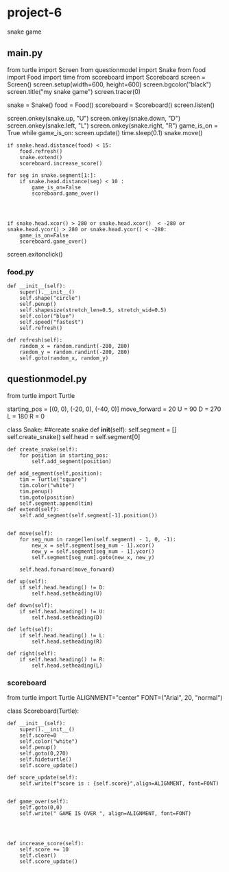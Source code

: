 # project-6
snake game

## main.py
from turtle import Screen
from questionmodel import Snake
from food import Food
import time
from scoreboard import Scoreboard
screen = Screen()
screen.setup(width=600, height=600)
screen.bgcolor("black")
screen.title("my snake game")
screen.tracer(0)

snake = Snake()
food = Food()
scoreboard = Scoreboard()
screen.listen()

screen.onkey(snake.up, "U")
screen.onkey(snake.down, "D")
screen.onkey(snake.left, "L")
screen.onkey(snake.right, "R")
game_is_on = True
while game_is_on:
    screen.update()
    time.sleep(0.1)
    snake.move()

    if snake.head.distance(food) < 15:
        food.refresh()
        snake.extend()
        scoreboard.increase_score()

    for seg in snake.segment[1:]:
        if snake.head.distance(seg) < 10 :
            game_is_on=False
            scoreboard.game_over()




    if snake.head.xcor() > 280 or snake.head.xcor()  < -280 or snake.head.ycor() > 280 or snake.head.ycor() < -280:
        game_is_on=False
        scoreboard.game_over()


screen.exitonclick()











### food.py

    def __init__(self):
        super().__init__()
        self.shape("circle")
        self.penup()
        self.shapesize(stretch_len=0.5, stretch_wid=0.5)
        self.color("blue")
        self.speed("fastest")
        self.refresh()

    def refresh(self):
        random_x = random.randint(-280, 280)
        random_y = random.randint(-280, 280)
        self.goto(random_x, random_y)




## questionmodel.py

from turtle import Turtle

starting_pos = [(0, 0), (-20, 0), (-40, 0)]
move_forward = 20
U = 90
D = 270
L = 180
R = 0


class Snake:   ##create snake
    def __init__(self):
        self.segment = []
        self.create_snake()
        self.head = self.segment[0]

    def create_snake(self):
        for position in starting_pos:
            self.add_segment(position)

    def add_segment(self,position):
        tim = Turtle("square")
        tim.color("white")
        tim.penup()
        tim.goto(position)
        self.segment.append(tim)
    def extend(self):
        self.add_segment(self.segment[-1].position())


    def move(self):
        for seg_num in range(len(self.segment) - 1, 0, -1):
            new_x = self.segment[seg_num - 1].xcor()
            new_y = self.segment[seg_num - 1].ycor()
            self.segment[seg_num].goto(new_x, new_y)

        self.head.forward(move_forward)

    def up(self):
        if self.head.heading() != D:
            self.head.setheading(U)

    def down(self):
        if self.head.heading() != U:
            self.head.setheading(D)

    def left(self):
        if self.head.heading() != L:
            self.head.setheading(R)

    def right(self):
        if self.head.heading() != R:
            self.head.setheading(L)





### scoreboard

from turtle import Turtle
ALIGNMENT="center"
FONT=("Arial", 20, "normal")


class Scoreboard(Turtle):


    def __init__(self):
        super().__init__()
        self.score=0
        self.color("white")
        self.penup()
        self.goto(0,270)
        self.hideturtle()
        self.score_update()

    def score_update(self):
        self.write(f"score is : {self.score}",align=ALIGNMENT, font=FONT)


    def game_over(self):
        self.goto(0,0)
        self.write(" GAME IS OVER ", align=ALIGNMENT, font=FONT)




    def increase_score(self):
        self.score += 10
        self.clear()
        self.score_update()


